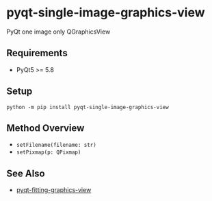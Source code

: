 # pyqt-single-image-graphics-view
PyQt one image only QGraphicsView

## Requirements
* PyQt5 >= 5.8

## Setup
`python -m pip install pyqt-single-image-graphics-view`

## Method Overview
* `setFilename(filename: str)`
* `setPixmap(p: QPixmap)`

## See Also
* <a href="https://github.com/yjg30737/pyqt-fitting-graphics-view.git">pyqt-fitting-graphics-view</a>
